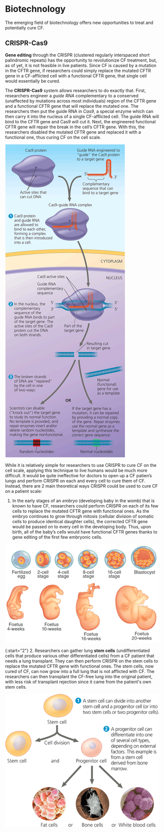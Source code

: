 # Biotechnology

The emerging field of biotechnology offers new opportunities to treat and potentially cure CF.

## CRISPR-Cas9

**Gene editing** through the CRISPR (clustered regularly interspaced short palindromic repeats) has the opportunity to revolutionize CF treatment, but, as of yet, it is not feasible in live patients. Since CF is caused by a mutation in the CFTR gene, if researchers could simply replace the mutated CFTR gene in a CF-afflicted cell with a functional CFTR gene, that single cell would essentially be cured. 

The **CRISPR-Cas9** system allows researchers to do exactly that. First, researchers engineer a _guide RNA_ complementary to a conserved (unaffected by mutations across most individuals) region of the CFTR gene and a functional CFTR gene that will replace the mutated one. The researchers then put the guide RNA in _Cas9_, a special enzyme which can then carry it into the nucleus of a single CF-afflicted cell. The guide RNA will bind to the CFTR gene and Cas9 will cut it. Next, the engineered functional CFTR gene will repair the break in the cell’s CFTR gene. With this, the researchers disabled the mutated CFTR gene and replaced it with a functional one, thus curing CF on the cell scale. 

![Diagram of gene editing using CRISPR-Cas9](img/crispr.png)

While it is relatively simple for researchers to use CRISPR to cure CF on the cell scale, applying this technique to live humans would be much more difficult. It would be quite ineffective for doctors to open up a CF patien’s lungs and perform CRISPR on each and every cell to cure them of CF. Instead, there are 2 main theoretical ways CRISPR could be used to cure CF on a patient scale:

1. In the early stages of an _embryo_ (developing baby in the womb) that is known to have CF, researchers could perform CRISPR on each of its few cells to replace the mutated CFTR gene with functional ones. As the embryo continues to grow through mitosis (cellular division of somatic cells to produce identical daughter cells), the corrected CFTR gene would be passed on to every cell in the developing body. Thus, upon birth, all of the baby’s cells would have functional CFTR genes thanks to gene editing of the first few embryonic cells. 

![Diagram of embryonic development](img/embryo1.png)

{:start="2"}
2. Researchers can gather lung **stem cells** (undifferentiated cells that produce various other differentiated cells) from a CF patient that needs a lung transplant. They can then perform CRISPR on the stem cells to replace the mutated CFTR gene with functional ones. The stem cells, now cured of CF, can now grow into a full lung that is not afflicted with CF. The researchers can then transplant the CF-free lung into the original patient, with less risk of transplant rejection since it came from the patient's own stem cells. 

![Diagram of stem cells](img/stem_cell1.png)
